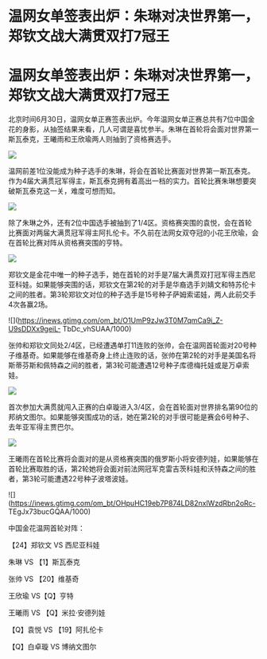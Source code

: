 # 温网女单签表出炉：朱琳对决世界第一，郑钦文战大满贯双打7冠王

# 温网女单签表出炉：朱琳对决世界第一，郑钦文战大满贯双打7冠王

北京时间6月30日，温网女单正赛签表出炉。今年温网女单正赛总共有7位中国金花的身影，从抽签结果来看，几人可谓是喜忧参半。朱琳在首轮将会面对世界第一斯瓦泰克，王曦雨和王欣瑜两人则抽到了资格赛选手。

![](https://inews.gtimg.com/om_bt/OnnVuB83uaDM8GdfVOTHg6OA8pLzkh083w8-XEXina7oAAA/1000)

温网前差1位没能成为种子选手的朱琳，将会在首轮比赛面对世界第一斯瓦泰克。作为4届大满贯冠军得主，斯瓦泰克拥有着高出一档的实力。首轮比赛朱琳想要突破斯瓦泰克这一关，难度可想而知。

![](https://inews.gtimg.com/om_bt/O9sI1eaBpPkDEM1rKwgwyNb_5gf5fj-8yk4Mh_vL5YqO0AA/1000)

除了朱琳之外，还有2位中国选手被抽到了1/4区。资格赛突围的袁悦，会在首轮比赛面对两届大满贯冠军得主阿扎伦卡。不久前在法网女双夺冠的小花王欣瑜，会在首轮比赛对阵从资格赛突围的亨特。

![](https://inews.gtimg.com/om_bt/Oy6obtuYq0ZnclwgQa7kGFmhL2prAP_OfhKpLQN3S5WbcAA/1000)

郑钦文是金花中唯一的种子选手，她在首轮的对手是7届大满贯双打冠军得主西尼亚科娃。如果能够突围的话，郑钦文在第2轮的对手是华裔选手刘婧文和特苏伦卡之间的胜者。第3轮郑钦文对位的种子选手是15号种子萨姆索诺娃，两人此前交手4次各赢2场。

![](https://inews.gtimg.com/om_bt/O1UmP9zJw3T0M7qmCa9i_Z-U9sDDXx9geiL-
TbDc_vhSUAA/1000)

张帅和郑钦文同处2/4区，已经遭遇单打11连败的张帅，会在温网首轮面对20号种子维基奇。如果能够在维基奇身上终止连败的话，张帅在第2轮的对手是美国名将斯蒂芬斯和佩特森之间的胜者，第3轮可能遭遇12号种子库德梅托娃或是万卓索娃。

![](https://inews.gtimg.com/om_bt/OJW6WDe5ElMQPujaDLqeFLZq0swNFxZpB3Gk3uqnsiHmEAA/1000)

首次参加大满贯就闯入正赛的白卓璇进入3/4区，会在首轮面对世界排名第90位的邦纳文图尔。如果能够突围成功的话，她在第2轮的对手很可能是赛会6号种子、去年亚军得主贾巴尔。

![](https://inews.gtimg.com/om_bt/OjBbnre1F22cH_H8Whe8LL1wSF0CNYsYS3XpvizhOnDY8AA/1000)

王曦雨在首轮比赛将会面对的是从资格赛突围的俄罗斯小将安德列娃，如果能够在首轮比赛取胜的话，第2轮她将会面对前法网冠军克雷吉茨科娃和沃特森之间的胜者，第3轮可能遭遇22号种子波塔波娃。

![](https://inews.gtimg.com/om_bt/OHpuHC19eb7P874LD82nxlWzdRbn2oRc-
TEgJx73bucGQAA/1000)

中国金花温网首轮对阵：

【24】郑钦文 VS 西尼亚科娃

朱琳 VS 【1】斯瓦泰克

张帅 VS 【20】维基奇

王欣瑜 VS【Q】亨特

王曦雨 VS 【Q】米拉·安德列娃

【Q】袁悦 VS 【19】阿扎伦卡

【Q】白卓璇 VS 博纳文图尔 ​​​

